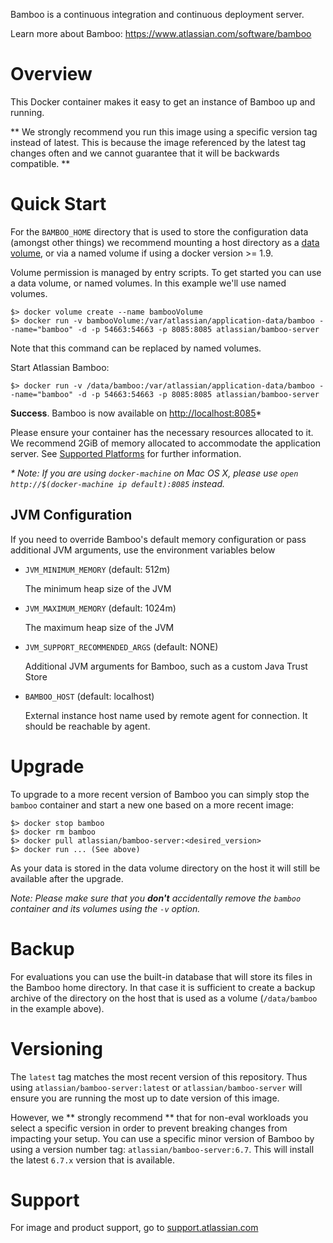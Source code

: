 Bamboo is a continuous integration and continuous deployment server. 

Learn more about Bamboo: <https://www.atlassian.com/software/bamboo>

# Overview

This Docker container makes it easy to get an instance of Bamboo up and running.

** We strongly recommend you run this image using a specific version tag instead of latest. This is because the image referenced by the latest tag changes often and we cannot guarantee that it will be backwards compatible. **

# Quick Start

For the `BAMBOO_HOME` directory that is used to store the configuration data
(amongst other things) we recommend mounting a host directory as a [data volume](https://docs.docker.com/engine/tutorials/dockervolumes/#/data-volumes), or via a named volume if using a docker version >= 1.9. 

Volume permission is managed by entry scripts. To get started you can use a data volume, or named volumes. In this example we'll use named volumes.

    $> docker volume create --name bambooVolume
    $> docker run -v bambooVolume:/var/atlassian/application-data/bamboo --name="bamboo" -d -p 54663:54663 -p 8085:8085 atlassian/bamboo-server

Note that this command can be replaced by named volumes.

Start Atlassian Bamboo:

    $> docker run -v /data/bamboo:/var/atlassian/application-data/bamboo --name="bamboo" -d -p 54663:54663 -p 8085:8085 atlassian/bamboo-server

**Success**. Bamboo is now available on [http://localhost:8085](http://localhost:8085)*

Please ensure your container has the necessary resources allocated to it.
We recommend 2GiB of memory allocated to accommodate the application server.
See [Supported Platforms](https://confluence.atlassian.com/display/Bamboo/Supported+platforms) for further information.
    

_* Note: If you are using `docker-machine` on Mac OS X, please use `open http://$(docker-machine ip default):8085` instead._

## JVM Configuration

If you need to override Bamboo's default memory configuration or pass additional JVM arguments, use the environment variables below

* `JVM_MINIMUM_MEMORY` (default: 512m)

   The minimum heap size of the JVM

* `JVM_MAXIMUM_MEMORY` (default: 1024m)

   The maximum heap size of the JVM

* `JVM_SUPPORT_RECOMMENDED_ARGS` (default: NONE)

   Additional JVM arguments for Bamboo, such as a custom Java Trust Store

* `BAMBOO_HOST` (default: localhost)

   External instance host name used by remote agent for connection. It should be reachable by agent.


# Upgrade

To upgrade to a more recent version of Bamboo you can simply stop the `bamboo`
container and start a new one based on a more recent image:

    $> docker stop bamboo
    $> docker rm bamboo
    $> docker pull atlassian/bamboo-server:<desired_version>
    $> docker run ... (See above)

As your data is stored in the data volume directory on the host it will still
be available after the upgrade.

_Note: Please make sure that you **don't** accidentally remove the `bamboo`
container and its volumes using the `-v` option._

# Backup

For evaluations you can use the built-in database that will store its files in the Bamboo home directory. In that case it is sufficient to create a backup archive of the directory on the host that is used as a volume (`/data/bamboo` in the example above).

# Versioning

The `latest` tag matches the most recent version of this repository. Thus using `atlassian/bamboo-server:latest` or `atlassian/bamboo-server` will ensure you are running the most up to date version of this image.

However,  we ** strongly recommend ** that for non-eval workloads you select a specific version in order to prevent breaking changes from impacting your setup.
You can use a specific minor version of Bamboo by using a version number
tag: `atlassian/bamboo-server:6.7`. This will install the latest `6.7.x` version that
is available.

# Support

For image and product support, go to [support.atlassian.com](https://support.atlassian.com/)